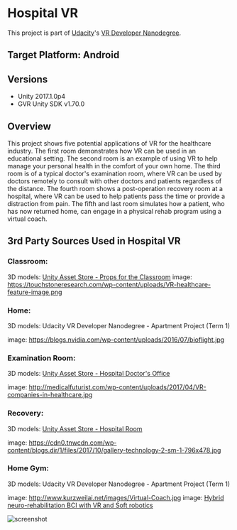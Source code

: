 # Hospital VR

This project is part of [Udacity](https://www.udacity.com "Udacity - Be in demand")'s [VR Developer Nanodegree](https://www.udacity.com/course/vr-developer-nanodegree--nd017).

## Target Platform: Android

## Versions
- Unity 2017.1.0p4
- GVR Unity SDK v1.70.0

## Overview
This project shows five potential applications of VR for the healthcare industry. The first room demonstrates how VR can be used in an educational setting. The second room is an example of using VR to help manage your personal health in the comfort of your own home. The third room is of a typical doctor's examination room, where VR can be used by doctors remotely to consult with other doctors and patients regardless of the distance. The fourth room shows a post-operation recovery room at a hospital, where VR can be used to help patients pass the time or provide a distraction from pain. The fifth and last room simulates how a patient, who has now returned home, can engage in a physical rehab program using a virtual coach.


## 3rd Party Sources Used in Hospital VR

### Classroom:

3D models: [Unity Asset Store - Props for the Classroom](https://www.assetstore.unity3d.com/en/#!/content/5977)
image: https://touchstoneresearch.com/wp-content/uploads/VR-healthcare-feature-image.png

### Home:

3D models: Udacity VR Developer Nanodegree - Apartment Project (Term 1)

image: https://blogs.nvidia.com/wp-content/uploads/2016/07/bioflight.jpg

### Examination Room:

3D models: [Unity Asset Store - Hospital Doctor's Office](https://www.assetstore.unity3d.com/en/#!/content/65226)

image: http://medicalfuturist.com/wp-content/uploads/2017/04/VR-companies-in-healthcare.jpg

### Recovery:

3D models: [Unity Asset Store - Hospital Room](https://www.assetstore.unity3d.com/en/#!/content/57399)

image: https://cdn0.tnwcdn.com/wp-content/blogs.dir/1/files/2017/10/gallery-technology-2-sm-1-796x478.jpg

### Home Gym:

3D models: Udacity VR Developer Nanodegree - Apartment Project (Term 1)

image: http://www.kurzweilai.net/images/Virtual-Coach.jpg
image: [Hybrid neuro-rehabilitation BCI with VR and Soft robotics](https://www.youtube.com/watch?v=hEuFmFkcn7Q)


![screenshot](https://github.com/alardizabal/udacity-vrnd-hospital/blob/master/screenshot.png)
